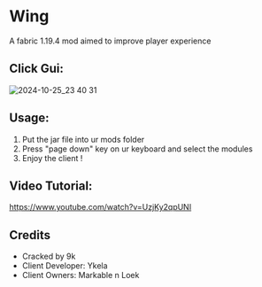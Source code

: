 # Wing
A fabric 1.19.4 mod aimed to improve player experience

## Click Gui:
![2024-10-25_23 40 31](https://github.com/user-attachments/assets/789906e7-0d18-4166-aa96-20058af37dea)

## Usage:
1. Put the jar file into ur mods folder
2. Press "page down" key on ur keyboard and select the modules 
3. Enjoy the client !

## Video Tutorial:
https://www.youtube.com/watch?v=UzjKy2qpUNI

## Credits
- Cracked by 9k
- Client Developer: Ykela
- Client Owners: Markable n Loek

